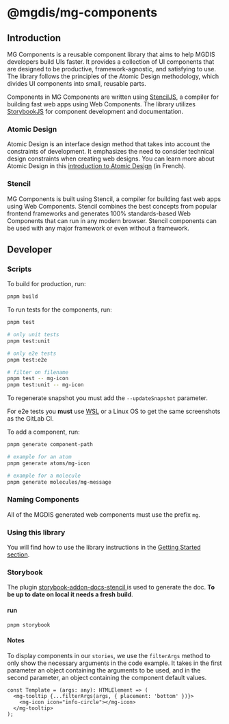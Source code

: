 # @mgdis/mg-components

## Introduction

MG Components is a reusable component library that aims to help MGDIS developers build UIs faster. It provides a collection of UI components that are designed to be productive, framework-agnostic, and satisfying to use. The library follows the principles of the Atomic Design methodology, which divides UI components into small, reusable parts.

Components in MG Components are written using [StencilJS](https://stenciljs.com/), a compiler for building fast web apps using Web Components. The library utilizes [StorybookJS](https://storybook.js.org/) for component development and documentation.

### Atomic Design

Atomic Design is an interface design method that takes into account the constraints of development. It emphasizes the need to consider technical design constraints when creating web designs. You can learn more about Atomic Design in this [introduction to Atomic Design](https://openclassrooms.com/fr/courses/5249021-initiez-vous-a-la-methode-atomic-design/5630171-decouvrez-l-atomic-design) (in French).

### Stencil

MG Components is built using Stencil, a compiler for building fast web apps using Web Components. Stencil combines the best concepts from popular frontend frameworks and generates 100% standards-based Web Components that can run in any modern browser. Stencil components can be used with any major framework or even without a framework.

## Developer

### Scripts

To build for production, run:

```bash
pnpm build
```

To run tests for the components, run:

```bash
pnpm test

# only unit tests
pnpm test:unit

# only e2e tests
pnpm test:e2e

# filter on filename
pnpm test -- mg-icon
pnpm test:unit -- mg-icon
```

<!-- Not working for now: To regenerate snapshot you must add the `-u` parameter. -->

To regenerate snapshot you must add the `--updateSnapshot` parameter.

For e2e tests you **must** use [WSL](https://docs.microsoft.com/fr-fr/windows/wsl/install) or a Linux OS to get the same screenshots as the GitLab CI.

To add a component, run:

```bash
pnpm generate component-path

# example for an atom
pnpm generate atoms/mg-icon

# example for a molecule
pnpm generate molecules/mg-message
```

### Naming Components

All of the MGDIS generated web components must use the prefix `mg`.

### Using this library

You will find how to use the library instructions in the [Getting Started section](./getting-started.md).

### Storybook

The plugin [storybook-addon-docs-stencil
](https://github.com/pixtron/storybook-addon-docs-stencil) is used to generate the doc. **To be up to date on local it needs a fresh build**.

#### run

```bash
pnpm storybook
```

#### Notes

To display components in our `stories`, we use the `filterArgs` method to only show the necessary arguments in the code example. It takes in the first parameter an object containing the arguments to be used, and in the second parameter, an object containing the component default values.

```JS
const Template = (args: any): HTMLElement => (
  <mg-tooltip {...filterArgs(args, { placement: 'bottom' })}>
    <mg-icon icon="info-circle"></mg-icon>
  </mg-tooltip>
);
```
